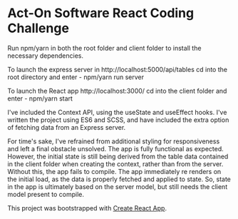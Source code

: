# Act-On Software React Coding Challenge

Run npm/yarn in both the root folder and client folder to install the necessary dependencies.

To launch the express server in http://localhost:5000/api/tables cd into the root directory and enter - npm/yarn run server

To launch the React app http://localhost:3000/ cd into the client folder and enter - npm/yarn start

I've included the Context API, using the useState and useEffect hooks. I've written the project using ES6 and SCSS, and have included the extra option of fetching data from an Express server.

For time's sake, I've refrained from additional styling for responsiveness and left a final obstacle unsolved. The app is fully functional as expected. However, the initial state is still being derived from the table data contained in the client folder when creating the context, rather than from the server. Without this, the app fails to compile. The app immediately re renders on the initial load, as the data is properly fetched and applied to state. So, state in the app is ultimately based on the server model, but still needs the client model present to compile.   

This project was bootstrapped with [Create React App](https://github.com/facebook/create-react-app).
